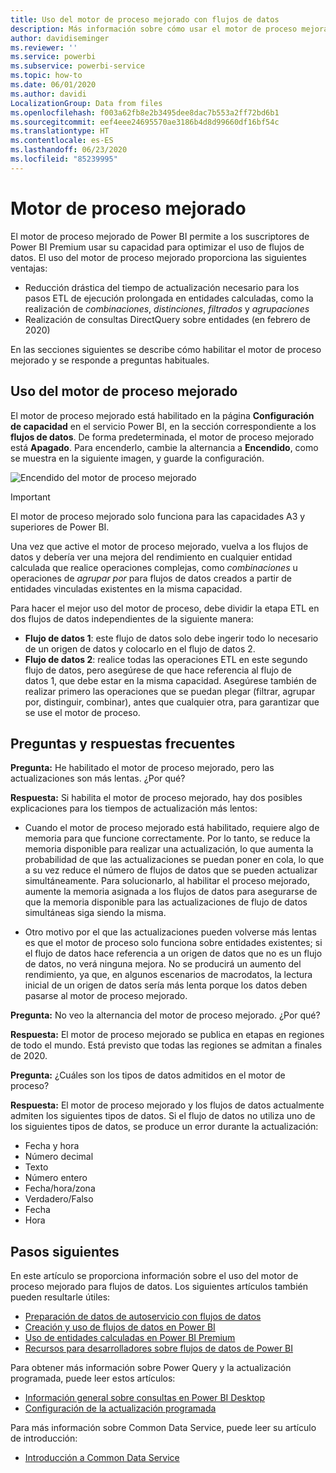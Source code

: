 ```yaml
---
title: Uso del motor de proceso mejorado con flujos de datos
description: Más información sobre cómo usar el motor de proceso mejorado en Power BI Premium con flujos de datos
author: davidiseminger
ms.reviewer: ''
ms.service: powerbi
ms.subservice: powerbi-service
ms.topic: how-to
ms.date: 06/01/2020
ms.author: davidi
LocalizationGroup: Data from files
ms.openlocfilehash: f003a62fb8e2b3495dee8dac7b553a2ff72bd6b1
ms.sourcegitcommit: eef4eee24695570ae3186b4d8d99660df16bf54c
ms.translationtype: HT
ms.contentlocale: es-ES
ms.lasthandoff: 06/23/2020
ms.locfileid: "85239995"
---
```

# <a name="the-enhanced-compute-engine"></a>Motor de proceso mejorado

El motor de proceso mejorado de Power BI permite a los suscriptores de Power BI Premium usar su capacidad para optimizar el uso de flujos de datos. El uso del motor de proceso mejorado proporciona las siguientes ventajas:

* Reducción drástica del tiempo de actualización necesario para los pasos ETL de ejecución prolongada en entidades calculadas, como la realización de *combinaciones*, *distinciones*, *filtrados* y *agrupaciones*
* Realización de consultas DirectQuery sobre entidades (en febrero de 2020)

En las secciones siguientes se describe cómo habilitar el motor de proceso mejorado y se responde a preguntas habituales.


## <a name="using-the-enhanced-compute-engine"></a>Uso del motor de proceso mejorado

El motor de proceso mejorado está habilitado en la página **Configuración de capacidad** en el servicio Power BI, en la sección correspondiente a los **flujos de datos**. De forma predeterminada, el motor de proceso mejorado está **Apagado**. Para encenderlo, cambie la alternancia a **Encendido**, como se muestra en la siguiente imagen, y guarde la configuración. 

![Encendido del motor de proceso mejorado](media/service-dataflows-enhanced-compute-engine/enhanced-compute-engine-01.png)

> [!IMPORTANT]
> El motor de proceso mejorado solo funciona para las capacidades A3 y superiores de Power BI.

Una vez que active el motor de proceso mejorado, vuelva a los flujos de datos y debería ver una mejora del rendimiento en cualquier entidad calculada que realice operaciones complejas, como *combinaciones* u operaciones de *agrupar por* para flujos de datos creados a partir de entidades vinculadas existentes en la misma capacidad. 

Para hacer el mejor uso del motor de proceso, debe dividir la etapa ETL en dos flujos de datos independientes de la siguiente manera:

* **Flujo de datos 1**: este flujo de datos solo debe ingerir todo lo necesario de un origen de datos y colocarlo en el flujo de datos 2.
* **Flujo de datos 2**: realice todas las operaciones ETL en este segundo flujo de datos, pero asegúrese de que hace referencia al flujo de datos 1, que debe estar en la misma capacidad. Asegúrese también de realizar primero las operaciones que se puedan plegar (filtrar, agrupar por, distinguir, combinar), antes que cualquier otra, para garantizar que se use el motor de proceso.

## <a name="common-questions-and-answers"></a>Preguntas y respuestas frecuentes

**Pregunta:** He habilitado el motor de proceso mejorado, pero las actualizaciones son más lentas. ¿Por qué?

**Respuesta:** Si habilita el motor de proceso mejorado, hay dos posibles explicaciones para los tiempos de actualización más lentos:

 - Cuando el motor de proceso mejorado está habilitado, requiere algo de memoria para que funcione correctamente. Por lo tanto, se reduce la memoria disponible para realizar una actualización, lo que aumenta la probabilidad de que las actualizaciones se puedan poner en cola, lo que a su vez reduce el número de flujos de datos que se pueden actualizar simultáneamente. Para solucionarlo, al habilitar el proceso mejorado, aumente la memoria asignada a los flujos de datos para asegurarse de que la memoria disponible para las actualizaciones de flujo de datos simultáneas siga siendo la misma.

 - Otro motivo por el que las actualizaciones pueden volverse más lentas es que el motor de proceso solo funciona sobre entidades existentes; si el flujo de datos hace referencia a un origen de datos que no es un flujo de datos, no verá ninguna mejora. No se producirá un aumento del rendimiento, ya que, en algunos escenarios de macrodatos, la lectura inicial de un origen de datos sería más lenta porque los datos deben pasarse al motor de proceso mejorado.  

**Pregunta:** No veo la alternancia del motor de proceso mejorado. ¿Por qué?

**Respuesta:** El motor de proceso mejorado se publica en etapas en regiones de todo el mundo. Está previsto que todas las regiones se admitan a finales de 2020.

**Pregunta:** ¿Cuáles son los tipos de datos admitidos en el motor de proceso?

**Respuesta:** El motor de proceso mejorado y los flujos de datos actualmente admiten los siguientes tipos de datos. Si el flujo de datos no utiliza uno de los siguientes tipos de datos, se produce un error durante la actualización:

* Fecha y hora
* Número decimal
* Texto
* Número entero
* Fecha/hora/zona
* Verdadero/Falso
* Fecha
* Hora

## <a name="next-steps"></a>Pasos siguientes

En este artículo se proporciona información sobre el uso del motor de proceso mejorado para flujos de datos. Los siguientes artículos también pueden resultarle útiles:

* [Preparación de datos de autoservicio con flujos de datos](service-dataflows-overview.md)
* [Creación y uso de flujos de datos en Power BI](service-dataflows-create-use.md)
* [Uso de entidades calculadas en Power BI Premium](service-dataflows-computed-entities-premium.md)
* [Recursos para desarrolladores sobre flujos de datos de Power BI](service-dataflows-developer-resources.md)

Para obtener más información sobre Power Query y la actualización programada, puede leer estos artículos:
* [Información general sobre consultas en Power BI Desktop](desktop-query-overview.md)
* [Configuración de la actualización programada](../connect-data/refresh-scheduled-refresh.md)

Para más información sobre Common Data Service, puede leer su artículo de introducción:
* [Introducción a Common Data Service](https://docs.microsoft.com/powerapps/common-data-model/overview)
